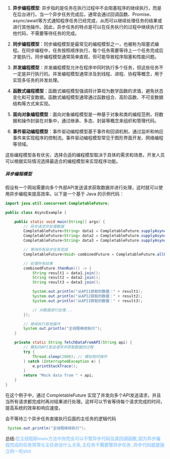 1. **异步编程模型**: 
	异步指的是任务在执行过程中不会阻塞程序的继续执行，而是在后台进行。当一个异步任务完成后，通常会通过回调函数、Promise、async/await等方式通知程序任务已经完成，从而可以继续处理任务的结果或进行其他操作。因此，异步任务的特点是可以在任务执行的过程中继续执行其他代码，不需要等待任务的完成。

1. **同步编程模型**：同步编程模型是最常见的编程模型之一，也被称为阻塞式编程。在同步编程中，任务按照顺序执行，每个任务需要等待上一个任务完成后才能执行。同步编程模型通常简单直观，但可能导致程序阻塞和性能问题。

2. **并发编程模型**：并发编程模型允许在程序中同时执行多个任务，但这些任务不一定是并行执行的。并发编程模型通常涉及到线程、进程、协程等概念，用于实现多任务的并发处理。

3. **函数式编程模型**：函数式编程模型强调将计算视为数学函数的求值，避免状态变化和可变数据。函数式编程模型通常通过函数组合、高阶函数、不可变数据结构等方式来实现。

4. **面向对象编程模型**：面向对象编程模型是一种基于对象和类的编程范例，将数据和操作封装在对象中，通过继承、多态、封装等概念来组织和管理代码。

5. **事件驱动编程模型**：事件驱动编程模型基于事件和回调机制，通过监听和响应事件来实现程序的控制流。事件驱动编程模型常见于图形界面开发、网络编程等领域。

这些编程模型各有优劣，选择合适的编程模型取决于具体的需求和场景。开发人员可以根据实际情况选择最适合的编程模型来实现程序功能。


##### 异步编程模型
假设有一个网站需要向多个外部API发送请求获取数据并进行处理，这时就可以使用异步编程来提高效率。以下是一个基于 Java 的示例代码：

```java
import java.util.concurrent.CompletableFuture;

public class AsyncExample {

    public static void main(String[] args) {
        // 异步请求并处理数据
        CompletableFuture<String> data1 = CompletableFuture.supplyAsync(() -> fetchDataFromAPI("API1"));
        CompletableFuture<String> data2 = CompletableFuture.supplyAsync(() -> fetchDataFromAPI("API2"));
        CompletableFuture<String> data3 = CompletableFuture.supplyAsync(() -> fetchDataFromAPI("API3"));

        // 等待所有异步任务完成
        CompletableFuture<Void> combinedFuture = CompletableFuture.allOf(data1, data2, data3);

        // 处理所有结果
        combinedFuture.thenRun(() -> {
            String result1 = data1.join();
            String result2 = data2.join();
            String result3 = data3.join();

            System.out.println("从API1获取的数据：" + result1);
            System.out.println("从API2获取的数据：" + result2);
            System.out.println("从API3获取的数据：" + result3);

            // 对数据进行处理...
        });

        // 继续执行其他操作
        System.out.println("主线程继续执行");
    }

    private static String fetchDataFromAPI(String api) {
        // 模拟向API发送请求并获取数据的过程
        try {
            Thread.sleep(2000); // 模拟耗时操作
        } catch (InterruptedException e) {
            e.printStackTrace();
        }
        return "Mock data from " + api;
    }
}
```

在这个例子中，通过 CompletableFuture 实现了并发向多个API发送请求，并且当所有请求都完成时再对结果进行处理。这样可以节省等待每个请求完成的时间，提高系统的效率和响应速度。


会不等待三个异步任务直接执行后面的主任务的逻辑代码
```java
 System.out.println("主线程继续执行");
```

总结:<font color=#99CCFF style=" font-weight:bold;">在主线程即main方法中你完全可以不管异步代码及其回调函数,因为异步编程完成的任务常常与主任务没什么关系,主任务不需要管异步任务   ,异步代码就是独立的一坨shit</font>
